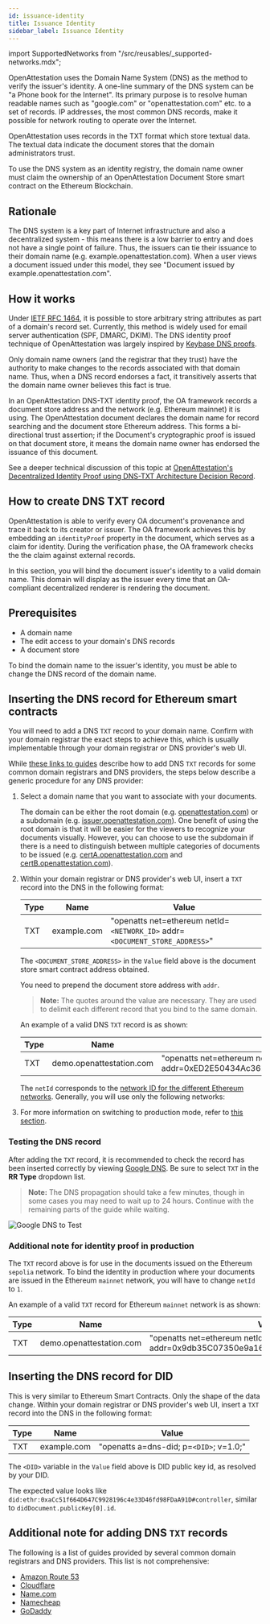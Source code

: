 ```yaml
---
id: issuance-identity
title: Issuance Identity
sidebar_label: Issuance Identity
---
```

import SupportedNetworks from "/src/reusables/_supported-networks.mdx";

OpenAttestation uses the Domain Name System (DNS) as the method to verify the issuer's identity. A one-line summary of the DNS system can be "a Phone book for the Internet". Its primary purpose is to resolve human readable names such as "google.com" or "openattestation.com" etc. to a set of records. IP addresses, the most common DNS records, make it possible for network routing to operate over the Internet.

OpenAttestation uses records in the TXT format which store textual data. The textual data indicate the document stores that the domain administrators trust.

To use the DNS system as an identity registry, the domain name owner must claim the ownership of an OpenAttestation Document Store smart contract on the Ethereum Blockchain.

## Rationale

The DNS system is a key part of Internet infrastructure and also a decentralized system - this means there is a low barrier to entry and does not have a single point of failure. Thus, the issuers can tie their issuance to their domain name (e.g. example.openattestation.com). When a user views a document issued under this model, they see "Document issued by example.openattestation.com".

## How it works

Under [IETF RFC 1464](https://tools.ietf.org/html/rfc1464), it is possible to store arbitrary string attributes as part of a domain's record set. Currently, this method is widely used for email server authentication (SPF, DMARC, DKIM). The DNS identity proof technique of OpenAttestation was largely inspired by [Keybase DNS proofs](https://github.com/keybase/keybase-issues/issues/367).

Only domain name owners (and the registrar that they trust) have the authority to make changes to the records associated with that domain name. Thus, when a DNS record endorses a fact, it transitively asserts that the domain name owner believes this fact is true.

In an OpenAttestation DNS-TXT identity proof, the OA framework records a document store address and the network (e.g. Ethereum mainnet) it is using. The OpenAttestation document declares the domain name for record searching and the document store Ethereum address. This forms a bi-directional trust assertion; if the Document's cryptographic proof is issued on that document store, it means the domain name owner has endorsed the issuance of this document.

See a deeper technical discussion of this topic at [OpenAttestation's Decentralized Identity Proof using DNS-TXT Architecture Decision Record](https://github.com/Open-Attestation/adr/blob/master/decentralized_identity_proof_DNS-TXT.md).

## How to create DNS TXT record

OpenAttestation is able to verify every OA document's provenance and trace it back to its creator or issuer. The OA framework achieves this by embedding an `identityProof` property in the document, which serves as a claim for identity. During the verification phase, the OA framework checks the the claim against external records.

In this section, you will bind the document issuer's identity to a valid domain name. This domain will display as the issuer every time that an OA-compliant decentralized renderer is rendering the document.

## Prerequisites

- A domain name
- The edit access to your domain's DNS records
- A document store

To bind the domain name to the issuer's identity, you must be able to change the DNS record of the domain name.

## Inserting the DNS record for Ethereum smart contracts

You will need to add a DNS `TXT` record to your domain name. Confirm with your domain registrar the exact steps to achieve this, which is usually implementable through your domain registrar or DNS provider's web UI.

While [these links to guides](#additional-note-for-adding-dns-txt-records) describe how to add DNS `TXT` records for some common domain registrars and DNS providers, the steps below describe a generic procedure for any DNS provider:

1. Select a domain name that you want to associate with your documents. 

    The domain can be either the root domain (e.g. [openattestation.com](http://openattestation.com/)) or a subdomain (e.g. [issuer.openattestation.com](http://issuer.openattestation.com/)). One benefit of using the root domain is that it will be easier for the viewers to recognize your documents visually. However, you can choose to use the subdomain if there is a need to distinguish between multiple categories of documents to be issued (e.g. [certA.openattestation.com](http://certa.openattestation.com/) and [certB.openattestation.com](http://certb.openattestation.com/)).

2. Within your domain registrar or DNS provider's web UI, insert a `TXT` record into the DNS in the following format:

    | Type | Name        | Value                                                           |
    | ---- | ----------- | --------------------------------------------------------------- |
    | TXT  | example.com | "openatts net=ethereum netId=`<NETWORK_ID>` addr=`<DOCUMENT_STORE_ADDRESS>`" |

    The `<DOCUMENT_STORE_ADDRESS>` in the `Value` field above is the document store smart contract address obtained. 
    
    You need to prepend the document store address with `addr`.

    >**Note:** The quotes around the value are necessary. They are used to delimit each different record that you bind to the same domain.

    An example of a valid DNS `TXT` record is as shown:

    | Type | Name                     | Value                                                                           |
    | ---- | ------------------------ | ------------------------------------------------------------------------------- |
    | TXT  | demo.openattestation.com | "openatts net=ethereum netId=11155111 addr=0xED2E50434Ac3623bAD763a35213DAD79b43208E4" |

    The `netId` corresponds to the [network ID for the different Ethereum networks](https://chainid.network/). Generally, you will use only the following networks:

    <!-- Reusing the Network Table here -->

    <SupportedNetworks />

3. For more information on switching to production mode, refer to [this section](#additional-note-for-identity-proof-in-production).

### Testing the DNS record

After adding the `TXT` record, it is recommended to check the record has been inserted correctly by viewing [Google DNS](https://dns.google.com/). Be sure to select `TXT` in the **RR Type** dropdown list.

>**Note:** The DNS propagation should take a few minutes, though in some cases you may need to wait up to 24 hours. Continue with the remaining parts of the guide while waiting.

![Google DNS to Test](/docs/developer-section/quickstart/configuring-dns/google-dns.png)

### Additional note for identity proof in production

The `TXT` record above is for use in the documents issued on the Ethereum `sepolia` network. To bind the identity in production where your documents are issued in the Ethereum `mainnet` network, you will have to change `netId` to `1`.

An example of a valid `TXT` record for Ethereum `mainnet` network is as shown:

| Type | Name                     | Value                                                                           |
| ---- | ------------------------ | ------------------------------------------------------------------------------- |
| TXT  | demo.openattestation.com | "openatts net=ethereum netId=1 addr=0x9db35C07350e9a16C828dAda37fd9c2923c75812" |

## Inserting the DNS record for DID

This is very similar to Ethereum Smart Contracts. Only the shape of the data change.
Within your domain registrar or DNS provider's web UI, insert a `TXT` record into the DNS in the following format:

| Type | Name        | Value                                   |
| ---- | ----------- | --------------------------------------- |
| TXT  | example.com | "openatts a=dns-did; p=`<DID>`; v=1.0;" |

The `<DID>` variable in the `Value` field above is DID public key id, as resolved by your DID. 

The expected value looks like `did:ethr:0xaCc51f664D647C9928196c4e33D46fd98FDaA91D#controller`, similar to `didDocument.publicKey[0].id`.

## Additional note for adding DNS `TXT` records

The following is a list of guides provided by several common domain registrars and DNS providers. This list is not comprehensive:

- [Amazon Route 53](https://docs.aws.amazon.com/ses/latest/DeveloperGuide/dns-txt-records.html)
- [Cloudflare](https://support.cloudflare.com/hc/en-us/articles/360019093151-Managing-DNS-records-in-Cloudflare)
- [Name.com](https://www.name.com/support/articles/115004972547-Adding-a-TXT-Record)
- [Namecheap](https://www.namecheap.com/support/knowledgebase/article.aspx/317/2237/how-do-i-add-txtspfdkimdmarc-records-for-my-domain)
- [GoDaddy](https://sg.godaddy.com/help/add-a-txt-record-19232)
